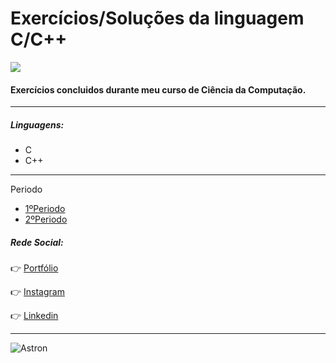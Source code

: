 # Exercícios/Soluções da linguagem C/C++
![](https://imgur.com/38RyDmc.png)

#### Exercícios concluidos durante meu curso de Ciência da Computação.
***
#####  Linguagens:
  - C
  - C++
***

Periodo
- [1ºPeriodo](https://github.com/IagoAntunes/Materiais--Ciencia-da-Computacao/tree/master/Ci%C3%AAncia%20da%20Computa%C3%A7%C3%A3o%201%C2%BAPeriodo)
- [2ºPeriodo](https://github.com/IagoAntunes/Materiais--Ciencia-da-Computacao/tree/master/Ci%C3%AAncia%20da%20Computa%C3%A7%C3%A3o%202%C2%BAPeriodo)


##### Rede Social:

:point_right: [Portfólio](https://busque.dev/h/iago)

:point_right: [Instagram](https://www.instagram.com/iago_ferreira010/?hl=pt-br)

:point_right: [Linkedin](https://www.linkedin.com/in/iago-antunes-5277131a5/)

***

![Astron](https://user-images.githubusercontent.com/63758301/85813381-6b556980-b739-11ea-91b5-740c1f91a5c4.jpg)
